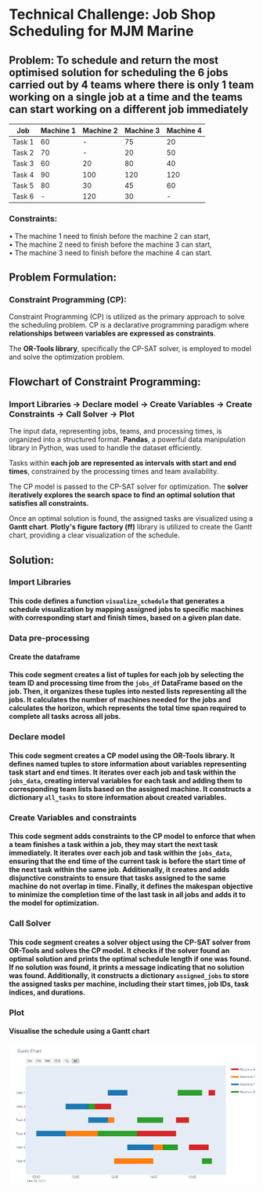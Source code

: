 #  Technical Challenge: Job Shop Scheduling for MJM Marine

## Problem: To schedule and return the most optimised solution for scheduling the 6 jobs carried out by 4 teams where there is only 1 team working on a single job at a time and the teams can start working on a different job immediately

|   Job    | Machine 1 | Machine 2 | Machine 3 | Machine 4 |
|----------|--------------|----------|---------|----------|
|  Task 1  |      60      |    -     |    75   |    20    |
 | Task 2 |      70      |    -     |    20   |   50    |
 |   Task 3  |      60      |    20    |    80   |    40    |
 |   Task 4    |      90      |   100    |   120   |   120    |
 |  Task 5  |      80      |    30    |    45   |    60    |
|   Task 6   |      -       |   120    |    30   |    -     |
 

### Constraints: 
•	The machine 1 need to finish before the machine 2 can start, \
•	The machine 2 need to finish before the machine 3 can start, \
•	The machine 3 need to finish before the machine 4 can start.

## Problem Formulation: 
### Constraint Programming (CP):
Constraint Programming (CP) is utilized as the primary approach to solve the scheduling problem.
CP is a declarative programming paradigm where **relationships between variables are expressed as constraints**.

The **OR-Tools library**, specifically the CP-SAT solver, is employed to model and solve the optimization problem.

## Flowchart of Constraint Programming:
### Import Libraries &rarr; Declare model &rarr; Create Variables &rarr; Create Constraints &rarr; Call Solver &rarr; Plot


The input data, representing jobs, teams, and processing times, is organized into a structured format. **Pandas**, a powerful data manipulation library in Python, was used to handle the dataset efficiently.

Tasks within **each job are represented as intervals with start and end times**, constrained by the processing times and team availability.

The CP model is passed to the CP-SAT solver for optimization.
The **solver iteratively explores the search space to find an optimal solution that satisfies all constraints.**

Once an optimal solution is found, the assigned tasks are visualized using a **Gantt chart**.
**Plotly's figure factory (ff)** library is utilized to create the Gantt chart, providing a clear visualization of the schedule.

## Solution:

### Import Libraries

#### This code defines a function `visualize_schedule` that generates a schedule visualization by mapping assigned jobs to specific machines with corresponding start and finish times, based on a given plan date.

### Data pre-processing
#### Create the dataframe

#### This code segment creates a list of tuples for each job by selecting the team ID and processing time from the `jobs_df` DataFrame based on the job. Then, it organizes these tuples into nested lists representing all the jobs. It calculates the number of machines needed for the jobs and calculates the horizon, which represents the total time span required to complete all tasks across all jobs.

### Declare model
#### This code segment creates a CP model using the OR-Tools library. It defines named tuples to store information about variables representing task start and end times. It iterates over each job and task within the `jobs_data`, creating interval variables for each task and adding them to corresponding team lists based on the assigned machine. It constructs a dictionary `all_tasks` to store information about created variables.

### Create Variables and  constraints
#### This code segment adds constraints to the CP model to enforce that when a team finishes a task within a job, they may start the next task immediately. It iterates over each job and task within the `jobs_data`, ensuring that the end time of the current task is before the start time of the next task within the same job. Additionally, it creates and adds disjunctive constraints to ensure that tasks assigned to the same machine do not overlap in time. Finally, it defines the makespan objective to minimize the completion time of the last task in all jobs and adds it to the model for optimization.

### Call Solver
#### This code segment creates a solver object using the CP-SAT solver from OR-Tools and solves the CP model. It checks if the solver found an optimal solution and prints the optimal schedule length if one was found. If no solution was found, it prints a message indicating that no solution was found. Additionally, it constructs a dictionary `assigned_jobs` to store the assigned tasks per machine, including their start times, job IDs, task indices, and durations.

### Plot
#### Visualise the schedule using a Gantt chart

![Gantt Chart](gantt.png)
